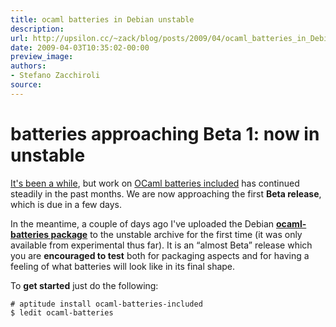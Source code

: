 ```yaml
---
title: ocaml batteries in Debian unstable
description:
url: http://upsilon.cc/~zack/blog/posts/2009/04/ocaml_batteries_in_Debian_unstable/
date: 2009-04-03T10:35:02-00:00
preview_image:
authors:
- Stefano Zacchiroli
source:
---
```


<h1>batteries approaching Beta 1: now in unstable</h1>
<p><a href="http://upsilon.cc/~zack/blog/posts/2008/10/ocaml_batteries_included_debian_packages/">
It's been a while</a>, but work on <a href="http://batteries.forge.ocamlcore.org">OCaml batteries included</a>
has continued steadily in the past months. We are now approaching
the first <strong>Beta release</strong>, which is due in a few
days.</p>
<p>In the meantime, a couple of days ago I've uploaded the Debian
<a href="http://packages.debian.org/sid/ocaml-batteries-included"><strong>ocaml-batteries
package</strong></a> to the unstable archive for the first time (it
was only available from experimental thus far). It is an &ldquo;almost
Beta&rdquo; release which you are <strong>encouraged to test</strong>
both for packaging aspects and for having a feeling of what
batteries will look like in its final shape.</p>
<p>To <strong>get started</strong> just do the following:</p>
<pre><code># aptitude install ocaml-batteries-included
$ ledit ocaml-batteries
</code></pre>

